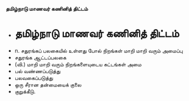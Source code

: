 **தமிழ்நாடு மாணவர் கணினித் திட்டம்**
- # தமிழ்நாடு மாணவர் கணினித் திட்டம்
- n. சதுரங்கப் பலகையில் உள்ளது போல் நிறங்கள் மாறி மாறி வரும் அமைப்பு
- சதுரங்க ஆட்டப்பலகை
- (வி.) மாறி மாறி வரும் நிறங்களையுடைய கட்டங்கள் அமை
- பல் வண்ணப்படுத்து
- பலவகைப்படுத்து
- ஒரு சீரான தன்மையைக் குலை
- குறுக்கீடு.

